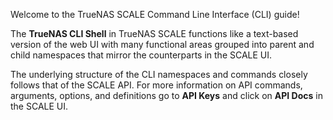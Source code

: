 ---
---

Welcome to the TrueNAS SCALE Command Line Interface (CLI) guide!

The **TrueNAS CLI Shell** in TrueNAS SCALE functions like a text-based version of the web UI with many functional areas grouped into parent and child namespaces that mirror the counterparts in the SCALE UI. 

The underlying structure of the CLI namespaces and commands closely follows that of the SCALE API. 
For more information on API commands, arguments, options, and definitions go to **API Keys** and click on **API Docs** in the SCALE UI.